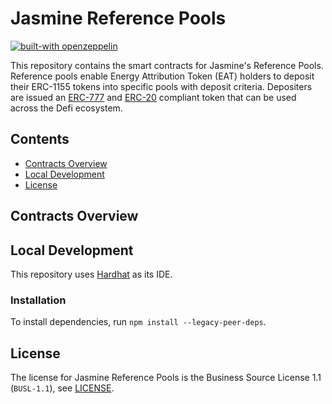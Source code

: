 # Jasmine Reference Pools
[![built-with openzeppelin](https://img.shields.io/badge/built%20with-OpenZeppelin-3677FF)](https://docs.openzeppelin.com/)

This repository contains the smart contracts for Jasmine's Reference Pools. Reference pools enable Energy Attribution Token (EAT) holders to deposit their ERC-1155 tokens into specific pools with deposit criteria. Depositers are issued an [ERC-777](https://eips.ethereum.org/EIPS/eip-777) and [ERC-20](https://eips.ethereum.org/EIPS/eip-20) compliant token that can be used across the Defi ecosystem.

## Contents
- [Contracts Overview](#contracts-overview)
- [Local Development](#local-development)
- [License](#license)

## Contracts Overview

## Local Development
This repository uses [Hardhat](https://hardhat.org/) as its IDE.

### Installation
To install dependencies, run `npm install --legacy-peer-deps`.

## License
The license for Jasmine Reference Pools is the Business Source License 1.1 (`BUSL-1.1`), see [LICENSE](./LICENSE).
